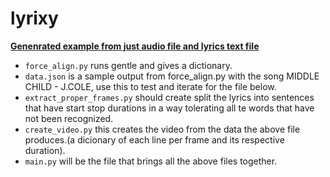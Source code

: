 # lyrixy
[**Genenrated example from just audio file and lyrics text file**](https://drive.google.com/file/d/1IqlcGBGaHnn4n0nlCDmxP5e62uTlwc-3/view?usp=sharing)
* ```force_align.py``` runs gentle and gives a dictionary.
* ```data.json``` is a sample output from force_align.py with the song MIDDLE CHILD - J.COLE, use this to test and iterate for the file below.
* ```extract_proper_frames.py``` should create split the  lyrics into sentences that have start stop durations in a way tolerating all te words that have not been recognized.
* ```create_video.py``` this creates the video from the data the above file produces.(a dicionary of each line per frame and its respective duration).
* ```main.py``` will be the file that brings all the above files together.
